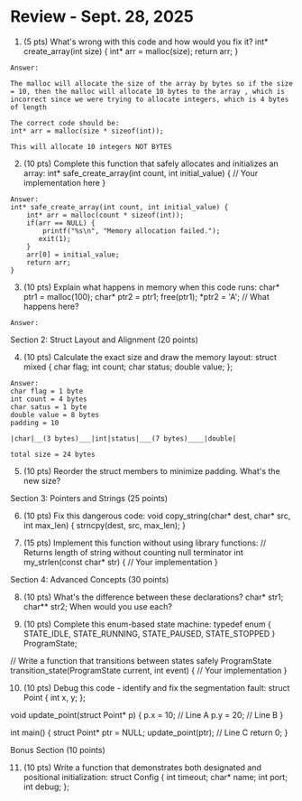 # Review - Sept. 28, 2025
1. (5 pts) What's wrong with this code and how would you fix it?
int* create_array(int size) {
  int* arr = malloc(size);
  return arr;
}

```
Answer: 

The malloc will allocate the size of the array by bytes so if the size = 10, then the malloc will allocate 10 bytes to the array , which is incorrect since we were trying to allocate integers, which is 4 bytes of length

The correct code should be:
int* arr = malloc(size * sizeof(int));

This will allocate 10 integers NOT BYTES
```

2. (10 pts) Complete this function that safely allocates and
initializes an array:
int* safe_create_array(int count, int initial_value) {
  // Your implementation here
}

```
Answer:
int* safe_create_array(int count, int initial_value) {
    int* arr = malloc(count * sizeof(int));
    if(arr == NULL) {
        printf("%s\n", "Memory allocation failed.");
       exit(1); 
    }
    arr[0] = initial_value;
    return arr;
}

```

3. (10 pts) Explain what happens in memory when this code runs:
char* ptr1 = malloc(100);
char* ptr2 = ptr1;
free(ptr1);
*ptr2 = 'A';  // What happens here?

```
Answer:

```

Section 2: Struct Layout and Alignment (20 points)

4. (10 pts) Calculate the exact size and draw the memory layout:
struct mixed {
  char flag;
  int count;
  char status;
  double value;
};

```
Answer:
char flag = 1 byte
int count = 4 bytes
char satus = 1 byte
double value = 8 bytes
padding = 10

|char|__(3 bytes)___|int|status|___(7 bytes)____|double|

total size = 24 bytes

```

5. (10 pts) Reorder the struct members to minimize padding. What's
the new size?

Section 3: Pointers and Strings (25 points)

6. (10 pts) Fix this dangerous code:
void copy_string(char* dest, char* src, int max_len) {
  strncpy(dest, src, max_len);
}

7. (15 pts) Implement this function without using library functions:
// Returns length of string without counting null terminator
int my_strlen(const char* str) {
  // Your implementation
}

Section 4: Advanced Concepts (30 points)

8. (10 pts) What's the difference between these declarations?
char* str1;
char** str2;
When would you use each?

9. (10 pts) Complete this enum-based state machine:
typedef enum {
  STATE_IDLE,
  STATE_RUNNING,
  STATE_PAUSED,
  STATE_STOPPED
} ProgramState;

// Write a function that transitions between states safely
ProgramState transition_state(ProgramState current, int event) {
  // Your implementation
}

10. (10 pts) Debug this code - identify and fix the segmentation
fault:
struct Point {
  int x, y;
};

void update_point(struct Point* p) {
  p.x = 10;  // Line A
  p.y = 20;  // Line B
}

int main() {
  struct Point* ptr = NULL;
  update_point(ptr);  // Line C
  return 0;
}

Bonus Section (10 points)

11. (10 pts) Write a function that demonstrates both designated and
positional initialization:
struct Config {
  int timeout;
  char* name;
  int port;
  int debug;
};
